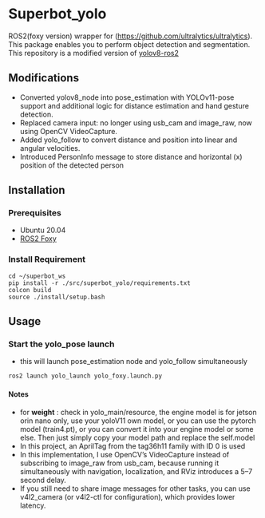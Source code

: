 # Superbot_yolo

ROS2(foxy version) wrapper for (https://github.com/ultralytics/ultralytics). This package enables you to perform object detection and segmentation.
This repository is a modified version of [yolov8-ros2](https://github.com/BAN2ARU/yolov8-ros2)

## Modifications
- Converted yolov8_node into pose_estimation with YOLOv11-pose support and additional logic for distance estimation and hand gesture detection.
- Replaced camera input: no longer using usb_cam and image_raw, now using OpenCV VideoCapture.
- Added yolo_follow to convert distance and position into linear and angular velocities.
- Introduced PersonInfo message to store distance and horizontal (x) position of the detected person

## Installation

### Prerequisites
- Ubuntu 20.04
- [ROS2 Foxy](https://docs.ros.org/en/foxy/Installation/Ubuntu-Install-Debians.html)

### Install Requirement

```
cd ~/superbot_ws
pip install -r ./src/superbot_yolo/requirements.txt
colcon build
source ./install/setup.bash
```

## Usage

### Start the yolo_pose launch
- this will launch pose_estimation node and yolo_follow simultaneously

```bash
ros2 launch yolo_launch yolo_foxy.launch.py
```

#### Notes
- for **weight** : check in yolo_main/resource, the engine model is for jetson orin nano only, use your yoloV11 own model, or you can use the pytorch model (train4.pt), or you can convert it into your engine model or some else. Then just simply copy your  model path and replace the self.model
- In this project, an AprilTag from the tag36h11 family with ID 0 is used
- In this implementation, I use OpenCV’s VideoCapture instead of subscribing to image_raw from usb_cam, because running it simultaneously with navigation, localization, and RViz introduces a 5–7 second delay.
- If you still need to share image messages for other tasks, you can use v4l2_camera (or v4l2-ctl for configuration), which provides lower latency.
